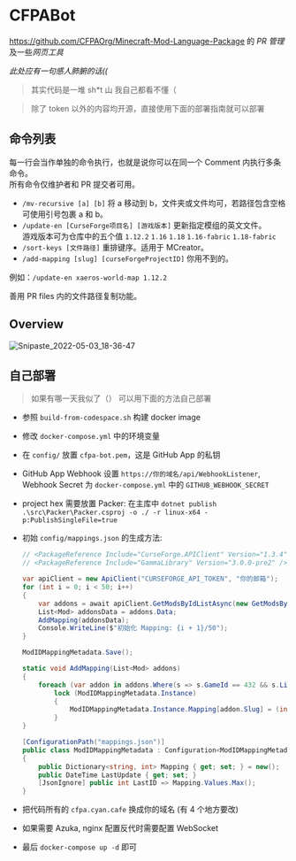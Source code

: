 # CFPABot
https://github.com/CFPAOrg/Minecraft-Mod-Language-Package 的 *PR 管理*及一些*网页工具*

*此处应有一句感人肺腑的话((*

> 其实代码是一堆 sh\*t 山 我自己都看不懂（

> 除了 token 以外的内容均开源，直接使用下面的部署指南就可以部署

## 命令列表

每一行会当作单独的命令执行，也就是说你可以在同一个 Comment 内执行多条命令。  
所有命令仅维护者和 PR 提交者可用。

- `/mv-recursive [a] [b]` 将 a 移动到 b，文件夹或文件均可，若路径包含空格可使用引号包裹 a 和 b。
- `/update-en [CurseForge项目名] [游戏版本]` 更新指定模组的英文文件。  
  游戏版本可为仓库中的五个值 `1.12.2` `1.16` `1.18` `1.16-fabric` `1.18-fabric`
- `/sort-keys [文件路径]` 重排键序。适用于 MCreator。
- `/add-mapping [slug] [curseForgeProjectID]` 你用不到的。

例如：`/update-en xaeros-world-map 1.12.2`

善用 PR files 内的文件路径复制功能。

## Overview

![Snipaste_2022-05-03_18-36-47](https://user-images.githubusercontent.com/14993992/166440710-e0088f7d-c88a-4984-ab7d-a88161fc83f8.png)

## 自己部署

> 如果有哪一天我似了（） 可以用下面的方法自己部署

- 参照 `build-from-codespace.sh` 构建 docker image
- 修改 `docker-compose.yml` 中的环境变量
- 在 `config/` 放置 `cfpa-bot.pem`，这是 GitHub App 的私钥
- GitHub App Webhook 设置 `https://你的域名/api/WebhookListener`, Webhook Secret 为 `docker-compose.yml` 中的 `GITHUB_WEBHOOK_SECRET`
- project hex 需要放置 Packer: 在主库中 `dotnet publish .\src\Packer\Packer.csproj -o ./ -r linux-x64 -p:PublishSingleFile=true`
- 初始 `config/mappings.json` 的生成方法:

  ```csharp
  // <PackageReference Include="CurseForge.APIClient" Version="1.3.4" /> 版本更新也行
  // <PackageReference Include="GammaLibrary" Version="3.0.0-pre2" />

  var apiClient = new ApiClient("CURSEFORGE_API_TOKEN", "你的邮箱");
  for (int i = 0; i < 50; i++)
  {
      var addons = await apiClient.GetModsByIdListAsync(new GetModsByIdsListRequestBody() { ModIds = Enumerable.Range(i * 20000 + 1, 20000).Select(x => (uint)x).ToList()});
      List<Mod> addonsData = addons.Data;
      AddMapping(addonsData);
      Console.WriteLine($"初始化 Mapping: {i + 1}/50");
  }
  
  ModIDMappingMetadata.Save();

  static void AddMapping(List<Mod> addons)
  {
      foreach (var addon in addons.Where(s => s.GameId == 432 && s.Links.WebsiteUrl.StartsWith("https://www.curseforge.com/minecraft/mc-mods/")))
          lock (ModIDMappingMetadata.Instance)
          {
              ModIDMappingMetadata.Instance.Mapping[addon.Slug] = (int)addon.Id;
          }
  }

  [ConfigurationPath("mappings.json")]
  public class ModIDMappingMetadata : Configuration<ModIDMappingMetadata>
  {
      public Dictionary<string, int> Mapping { get; set; } = new();
      public DateTime LastUpdate { get; set; }
      [JsonIgnore] public int LastID => Mapping.Values.Max();
  }
  ```
- 把代码所有的 `cfpa.cyan.cafe` 换成你的域名 (有 4 个地方要改)
- 如果需要 Azuka, nginx 配置反代时需要配置 WebSocket
- 最后 `docker-compose up -d` 即可
